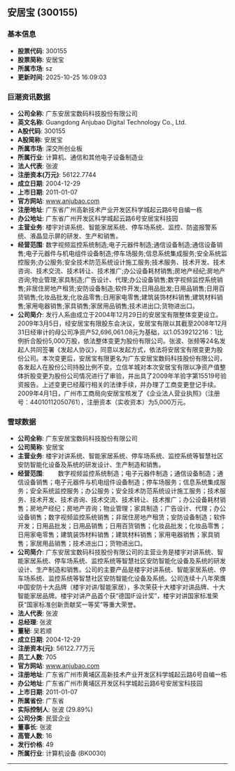 ## 安居宝 (300155)

### 基本信息

- **股票代码**: 300155
- **股票简称**: 安居宝
- **所属市场**: sz
- **更新时间**: 2025-10-25 16:09:03

### 巨潮资讯数据

- **公司全称**: 广东安居宝数码科技股份有限公司
- **英文名称**: Guangdong Anjubao Digital Technology Co., Ltd.
- **A股代码**: 300155
- **A股简称**: 安居宝
- **所属市场**: 深交所创业板
- **所属行业**: 计算机、通信和其他电子设备制造业
- **法人代表**: 张波
- **注册资本(万元)**: 56122.7744
- **成立日期**: 2004-12-29
- **上市日期**: 2011-01-07
- **官方网站**: www.anjubao.com
- **注册地址**: 广东省广州高新技术产业开发区科学城起云路6号自编一栋
- **办公地址**: 广东省广州开发区科学城起云路6号安居宝科技园
- **主营业务**: 楼宇对讲系统、智能家居系统、停车场系统、监控、防盗报警系统、液晶显示屏的研发、生产和销售。
- **经营范围**: 数字视频监控系统制造;电子元器件制造;通信设备制造;通信设备销售;电子元器件与机电组件设备制造;停车场服务;信息系统集成服务;安全系统监控服务;办公服务;安全技术防范系统设计施工服务;技术服务、技术开发、技术咨询、技术交流、技术转让、技术推广;办公设备耗材销售;房地产经纪;房地产咨询;物业管理;家具制造;广告设计、代理;办公设备销售;数字视频监控系统销售;非居住房地产租赁;安防设备制造;软件开发;日用品批发;日用品销售;日用百货销售;化妆品批发;化妆品零售;日用家电零售;建筑装饰材料销售;建筑材料销售;家用电器销售;家具销售;家居用品销售;技术进出口;货物进出口。
- **公司简介**: 发行人系由成立于2004年12月29日的安居宝有限整体变更设立。2009年3月5日，经安居宝有限股东会决议，安居宝有限以其截至2008年12月31日经审计的母公司净资产52,696,061.08元为基础，以1.0539212216：1比例折合股份5,000万股，依法整体变更为股份有限公司。张波、张频等24名发起人共同签署《发起人协议》，同意以发起方式，依法将安居宝有限变更为股份公司。本次变更后，安居宝有限更名为广东安居宝数码科技股份有限公司，各发起人在股份公司持股比例不变。立信羊城对本次安居宝有限以净资产值整体折股变更为股份公司情况进行了审验，并出具了2009年羊验字第15519号验资报告。上述变更已经履行相关的法律手续，并办理了工商变更登记手续。2009年4月1日，广州市工商局向安居宝核发了《企业法人营业执照》（注册号：44010112050761），注册资本（实收资本）为5,000万元。

### 雪球数据

- **公司全称**: 广东安居宝数码科技股份有限公司
- **公司简称**: 安居宝
- **主营业务**: 楼宇对讲系统、智能家居系统、停车场系统、监控系统等智慧社区安防智能化设备及系统的研发设计、生产制造和销售。
- **经营范围**: 　　数字视频监控系统制造；电子元器件制造；通信设备制造；通信设备销售；电子元器件与机电组件设备制造；停车场服务；信息系统集成服务；安全系统监控服务；办公服务；安全技术防范系统设计施工服务；技术服务、技术开发、技术咨询、技术交流、技术转让、技术推广；办公设备耗材销售；房地产经纪；房地产咨询；物业管理；家具制造；广告设计、代理；办公设备销售；数字视频监控系统销售；非居住房地产租赁；安防设备制造；软件开发；日用品批发；日用品销售；日用百货销售；化妆品批发；化妆品零售；日用家电零售；建筑装饰材料销售；建筑材料销售；家用电器销售；家具销售；家居用品销售；技术进出口；货物进出口。
- **公司简介**: 广东安居宝数码科技股份有限公司的主营业务是楼宇对讲系统、智能家居系统、停车场系统、监控系统等智慧社区安防智能化设备及系统的研发设计、生产制造和销售。公司的主要产品是楼宇对讲系统、智能家居系统、停车场系统、监控系统等智慧社区安防智能化设备及系统。公司连续十八年荣膺中国安防十大品牌（楼宇对讲/智能家居），多次荣获十大楼宇对讲品牌、十大智能家居品牌。楼宇对讲产品首个获“德国IF设计奖”，楼宇对讲国家标准荣获“国家标准创新贡献奖一等奖”等重大荣誉。
- **法人代表**: 张波
- **总经理**: 张波
- **董秘**: 吴若顺
- **成立日期**: 2004-12-29
- **注册资本(元)**: 56122.77万元
- **员工人数**: 705
- **官方网站**: www.anjubao.com
- **注册地址**: 广东省广州市黄埔区高新技术产业开发区科学城起云路6号自编一栋
- **办公地址**: 广东省广州市黄埔区开发区科学城起云路6号安居宝科技园
- **上市日期**: 2011-01-07
- **所属省份**: 广东省
- **实际控制人**: 张波 (29.89%)
- **公司分类**: 民营企业
- **董事长**: 张波
- **高管人数**: 16
- **发行价格**: 49
- **所属行业**: 计算机设备 (BK0030)

---